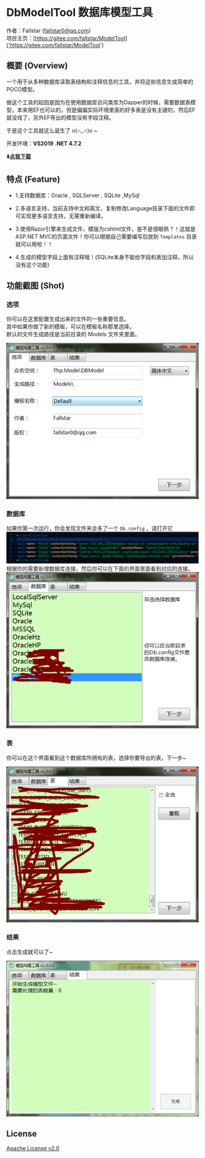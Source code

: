 # DbModelTool 数据库模型工具
作者：Fallstar (fallstar0@qq.com)   
项目主页：[https://gitee.com/fallstar/ModelTool]('https://gitee.com/fallstar/ModelTool')

## 概要 (Overview)
一个用于从多种数据库读取表结构和注释信息的工具，并将这些信息生成简单的POCO模型。   

做这个工具的起因是因为在使用数据库访问类库为Dapper的时候，需要数据表模型，本来用EF也可以的，但是偏偏实际环境里面的好多表是没有主键的，然后EF就没戏了，另外EF导出的模型没有字段注释。   

于是这个工具就这么诞生了 o(∩_∩)o ~   

开发环境：**VS2019** **.NET 4.7.2**   

**:arrow_down:[点我下载]('https://gitee.com/fallstar/ModelTool/releases')**


## 特点 (Feature)

- 1.支持数据库：Oracle , SQLServer , SQLite ,MySql   

- 2.多语言支持，当前支持中文和英文，复制修改Language目录下面的文件即可实现更多语言支持，无需重新编译。   

- 3.使用Razor引擎来生成文件，模版为cshtml文件，是不是很眼熟？！这就是ASP.NET MVC的页面文件！你可以根据自己需要编写后放到 <code>Templates</code> 目录就可以用啦！！  

- 4.生成的模型字段上面有注释哦！(SQLite本身不能给字段和表加注释，所以没有这个功能)

## 功能截图 (Shot)
### 选项
你可以在这里配置生成出来的文件的一些重要信息。   
其中如果你做了新的模板，可以在模板名称那里选择。   
默认的文件生成路径是当前目录的 Models 文件夹里面。
   
![选项](./Resources/Shot1.CN.png "选项")

### 数据库
如果你第一次运行，你会发现文件夹会多了一个 <code>Db.config</code> ，请打开它   
![数据库](./Resources/Shot.Db.png "数据库")
根据你的需要新增数据库连接，然后你可以在下面的界面里面看到对应的连接。      
![数据库](./Resources/Shot2.CN.png "数据库")

### 表
你可以在这个界面看到这个数据库所拥有的表，选择你要导出的表，下一步~   

![表](./Resources/Shot3.CN.png "表")


### 结果
点击生成就可以了~   

![结果](./Resources/Shot4.CN.png "结果")


## License

[Apache License v2.0](/LICENSE "Apache License v2.0")